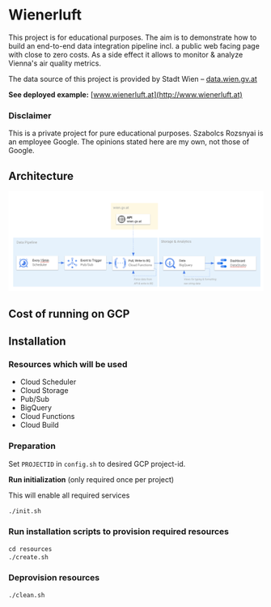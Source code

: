 
# Wienerluft
This project is for educational purposes. The aim is to demonstrate how to build an end-to-end data integration pipeline incl. a public web facing page with close to zero costs.
As a side effect it allows to monitor & analyze Vienna's air quality metrics.  

The data source of this project is provided by Stadt Wien – [data.wien.gv.at](https://data.wien.gv.at/)

**See deployed example:** [www.wienerluft.at](http://www.wienerluft.at) 

### Disclaimer

This is a private project for pure educational purposes. Szabolcs Rozsnyai is an employee Google. 
The opinions stated here are my own, not those of Google.


## Architecture
![Architecture](resources/architecture.png)

## Cost of running on GCP

## Installation
### Resources which will be used
* Cloud Scheduler
* Cloud Storage
* Pub/Sub
* BigQuery 
* Cloud Functions
* Cloud Build


### Preparation
Set `PROJECTID` in `config.sh` to desired GCP project-id.

**Run initialization** (only required once per project) 

This will enable all required services 
```
./init.sh
```

### Run installation scripts to provision required resources
```
cd resources
./create.sh
``` 
### Deprovision resources
```
./clean.sh
```


